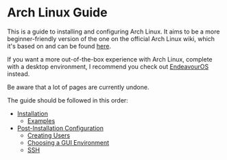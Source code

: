 # Arch Linux Guide

This is a guide to installing and configuring Arch Linux. It aims to be a more beginner-friendly version of the one on the official Arch Linux wiki, which it's based on and can be found [here](https://wiki.archlinux.org).

If you want a more out-of-the-box experience with Arch Linux, complete with a desktop environment, I recommend you check out [EndeavourOS](https://endeavouros.com) instead.

Be aware that a lot of pages are currently undone.

The guide should be followed in this order:
* [Installation](install/index.md)
  * [Examples](examples/index.md)
* [Post-Installation Configuration](configure/index.md)
  * [Creating Users](configure/users.md)
  * [Choosing a GUI Environment](configure/users.md)
  * [SSH](configure/ssh.md)